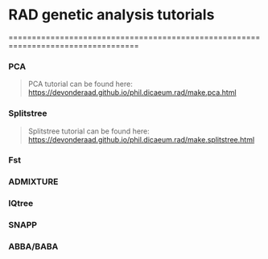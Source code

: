 # RAD genetic analysis tutorials
==================================================================================

### PCA
> PCA tutorial can be found here: https://devonderaad.github.io/phil.dicaeum.rad/make.pca.html

### Splitstree
> Splitstree tutorial can be found here: https://devonderaad.github.io/phil.dicaeum.rad/make.splitstree.html

### Fst


### ADMIXTURE


### IQtree


### SNAPP


### ABBA/BABA
